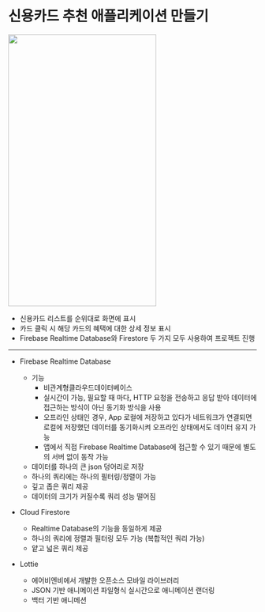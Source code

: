 신용카드 추천 애플리케이션 만들기
===========
<img src="https://user-images.githubusercontent.com/55949986/204124769-d0028d94-31f4-4d80-a3c5-dfb63a0dc455.gif" width="300" height="550"/>

* 신용카드 리스트를 순위대로 화면에 표시
* 카드 클릭 시 해당 카드의 혜택에 대한 상세 정보 표시
* Firebase Realtime Database와 Firestore 두 가지 모두 사용하여 프로젝트 진행
---------------------------------------

* Firebase Realtime Database
  * 기능 
    * 비관계형클라우드데이터베이스
    * 실시간이 가능, 필요할 때 마다, HTTP 요청을 전송하고 응답 받아 데이터에 접근하는 방식이 아닌 동기화 방식을 사용
    * 오프라인 상태인 경우, App 로컬에 저장하고 있다가 네트워크가 연결되면 로컬에 저장했던 데이터를 동기화시켜 오프라인 상태에서도 데이터 유지 가능
    * 앱에서 직접 Firebase Realtime Database에 접근할 수 있기 때문에 별도의 서버 없이 동작 가능
  * 데이터를 하나의 큰 json 덩어리로 저장
  * 하나의 쿼리에는 하나의 필터링/정렬이 가능
  * 깊고 좁은 쿼리 제공
  * 데이터의 크기가 커질수록 쿼리 성능 떨어짐
   
* Cloud Firestore
  * Realtime Database의 기능을 동일하게 제공
  * 하나의 쿼리에 정렬과 필터링 모두 가능 (복합적인 쿼리 가능)
  * 얕고 넓은 쿼리 제공
  
* Lottie
  * 에어비엔비에서 개발한 오픈소스 모바일 라이브러리
  * JSON 기반 애니메이션 파일형식 실시간으로 애니메이션 랜더링
  * 백터 기반 애니메션
